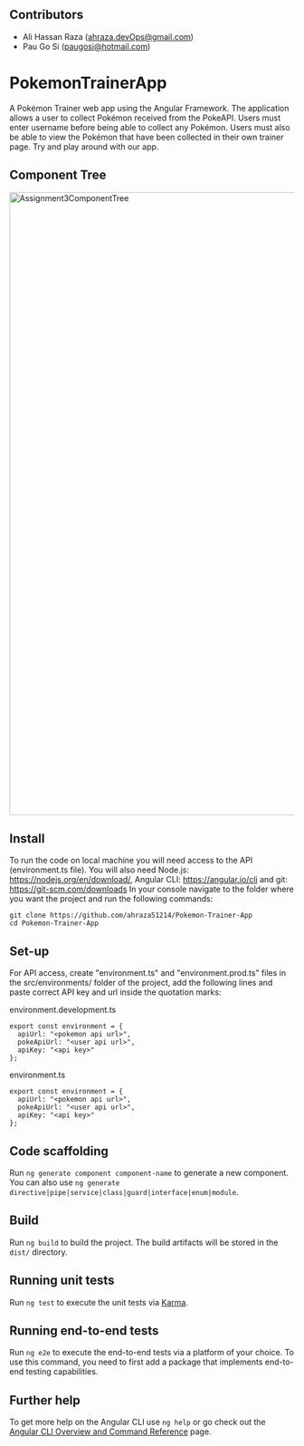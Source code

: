 ## Contributors
* Ali Hassan Raza (ahraza.devOps@gmail.com)
* Pau Go Si (paugosi@hotmail.com)

# PokemonTrainerApp
A Pokémon Trainer web app using the Angular Framework. The application allows a user to collect Pokémon received from the PokeAPI. Users must enter username 
before being able to collect any Pokémon. Users must also be able to view the Pokémon that have been 
collected in their own trainer page. Try and play around with our app. 

## Component Tree
<img width="1100" alt="Assignment3ComponentTree" src="https://github.com/ahraza51214/Pokemon-Trainer-App/assets/127191401/ce78a327-8b3b-49fd-86d0-d7c290d3c62f">

## Install
To run the code on local machine you will need access to the API (environment.ts file). 
You will also need Node.js: https://nodejs.org/en/download/, Angular CLI: https://angular.io/cli and git: https://git-scm.com/downloads
In your console navigate to the folder where you want the project and run the following commands:
```
git clone https://github.com/ahraza51214/Pokemon-Trainer-App
cd Pokemon-Trainer-App
```
## Set-up
For API access, create "environment.ts" and "environment.prod.ts" files in the src/environments/ folder of the project, add the following lines and paste correct API key and url inside the quotation marks:

environment.development.ts
```
export const environment = {
  apiUrl: "<pokemon api url>",
  pokeApiUrl: "<user api url>",
  apiKey: "<api key>"
};
```
environment.ts
```
export const environment = {
  apiUrl: "<pokemon api url>",
  pokeApiUrl: "<user api url>",
  apiKey: "<api key>"
};
```

## Code scaffolding

Run `ng generate component component-name` to generate a new component. You can also use `ng generate directive|pipe|service|class|guard|interface|enum|module`.

## Build

Run `ng build` to build the project. The build artifacts will be stored in the `dist/` directory.

## Running unit tests

Run `ng test` to execute the unit tests via [Karma](https://karma-runner.github.io).

## Running end-to-end tests

Run `ng e2e` to execute the end-to-end tests via a platform of your choice. To use this command, you need to first add a package that implements end-to-end testing capabilities.

## Further help

To get more help on the Angular CLI use `ng help` or go check out the [Angular CLI Overview and Command Reference](https://angular.io/cli) page.

